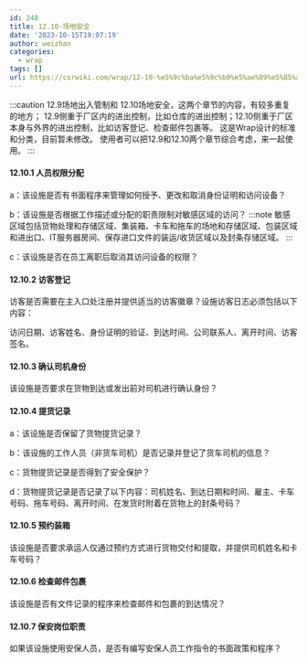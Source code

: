 ```yaml
---
id: 248
title: 12.10-场地安全
date: '2023-10-15T19:07:19'
author: weizhan
categories:
  - wrap
tags: []
url: https://csrwiki.com/wrap/12-10-%e5%9c%ba%e5%9c%b0%e5%ae%89%e5%85%a8-248
---
```


:::caution 12.9场地出入管制和 12.10场地安全，这两个章节的内容，有较多重复的地方； 12.9侧重于厂区内的进出控制，比如仓库的进出控制；12.10侧重于厂区本身与外界的进出控制，比如访客登记、检查邮件包裹等。 这是Wrap设计的标准和分类，目前暂未修改。 使用者可以把12.9和12.10两个章节综合考虑，来一起使用。 :::

#### 12.10.1 人员权限分配

a：该设施是否有书面程序来管理如何授予、更改和取消身份证明和访问设备？

b：该设施是否根据工作描述或分配的职责限制对敏感区域的访问？ :::note 敏感区域包括货物处理和存储区域、集装箱、卡车和拖车的场地和存储区域、包装区域和进出口、IT服务器房间、保存进口文件的装运/收货区域以及封条存储区域。 :::

c：该设施是否在员工离职后取消其访问设备的权限？

#### 12.10.2 访客登记

访客是否需要在主入口处注册并提供适当的访客徽章？设施访客日志必须包括以下内容：

访问日期、访客姓名、身份证明的验证、到达时间、公司联系人、离开时间、访客签名。

#### 12.10.3 确认司机身份

该设施是否要求在货物到达或发出前对司机进行确认身份？

#### 12.10.4 提货记录

a：该设施是否保留了货物提货记录？

b：该设施的工作人员（非货车司机）是否记录并登记了货车司机的信息？

c：货物提货记录是否得到了安全保护？

d：货物提货记录是否记录了以下内容：司机姓名、到达日期和时间、雇主、卡车号码、拖车号码、离开时间、在发货时附着在货物上的封条号码？

#### 12.10.5 预约装箱

该设施是否要求承运人仅通过预约方式进行货物交付和提取，并提供司机姓名和卡车号码？

#### 12.10.6 检查邮件包裹

该设施是否有文件记录的程序来检查邮件和包裹的到达情况？

#### 12.10.7 保安岗位职责

如果该设施使用安保人员，是否有编写安保人员工作指令的书面政策和程序？

